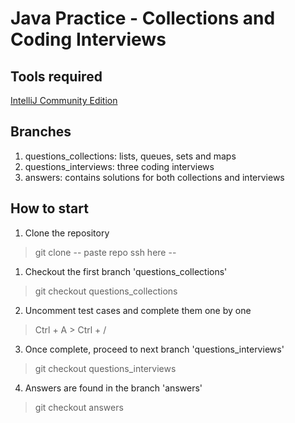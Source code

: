 # Java Practice - Collections and Coding Interviews

## Tools required
[IntelliJ Community Edition](https://www.jetbrains.com/idea/download/)

## Branches
1. questions_collections: lists, queues, sets and maps
2. questions_interviews: three coding interviews
3. answers: contains solutions for both collections and interviews

## How to start
1. Clone the repository
> git clone  -- paste repo ssh here --
1. Checkout the first branch 'questions_collections'
> git checkout questions_collections
2. Uncomment test cases and complete them one by one
> Ctrl + A > Ctrl + /
3. Once complete, proceed to next branch 'questions_interviews'
> git checkout questions_interviews
4. Answers are found in the branch 'answers'
> git checkout answers
